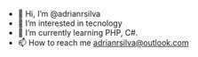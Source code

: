 - 👋 Hi, I’m @adrianrsilva
- 👀 I’m interested in tecnology
- 🌱 I’m currently learning PHP, C#.
- 📫 How to reach me adrianrsilva@outlook.com

<!---
adrianrsilva/adrianrsilva is a ✨ special ✨ repository because its `README.md` (this file) appears on your GitHub profile.
You can click the Preview link to take a look at your changes.
--->
